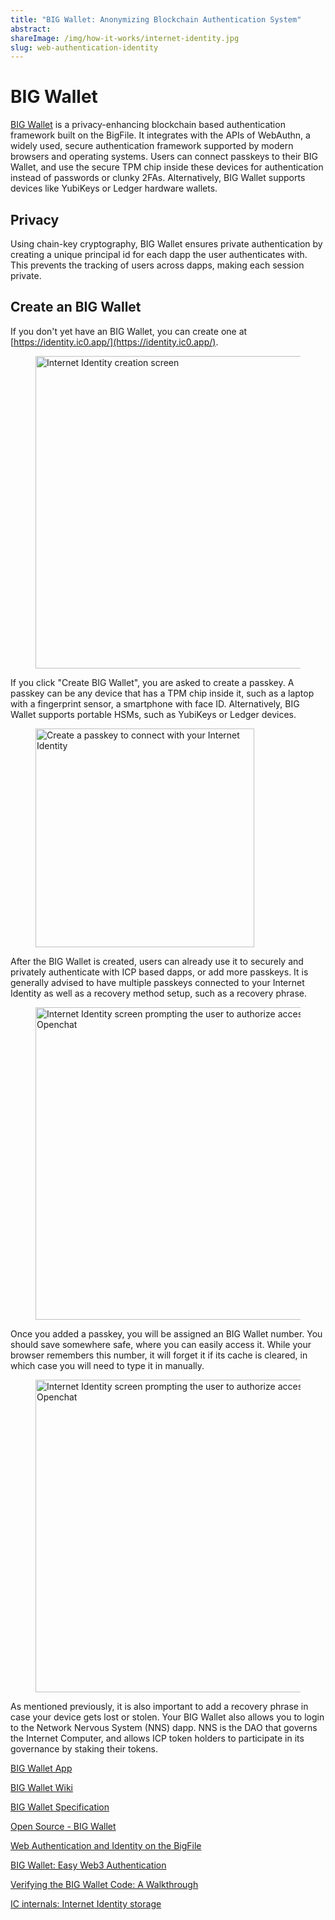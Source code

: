 ```yaml
---
title: "BIG Wallet: Anonymizing Blockchain Authentication System"
abstract:
shareImage: /img/how-it-works/internet-identity.jpg
slug: web-authentication-identity
---
```


# BIG Wallet

[BIG Wallet](https://identity.ic0.app/) is a privacy-enhancing blockchain based authentication framework built on the BigFile. It integrates with the APIs of WebAuthn, a widely used, secure authentication framework supported by modern browsers and operating systems. Users can connect passkeys to their BIG Wallet, and use the secure TPM chip inside these devices for authentication instead of passwords or clunky 2FAs. Alternatively, BIG Wallet supports devices like YubiKeys or Ledger hardware wallets.

## Privacy

Using chain-key cryptography, BIG Wallet ensures private authentication by creating a unique principal id for each dapp the user authenticates with. This prevents the tracking of users across dapps, making each session private.

## Create an BIG Wallet

If you don't yet have an BIG Wallet, you can create one at [https://identity.ic0.app/](https://identity.ic0.app/).

<figure>
<img src="/img/how-it-works/ii-1.webp" alt="Internet Identity creation screen" title="Internet Identity creation screen" align="center" style="height:500px; width: auto" />
</figure> 

If you click "Create BIG Wallet", you are asked to create a passkey. A passkey can be any device that has a TPM chip inside it, such as a laptop with a fingerprint sensor, a smartphone with face ID. Alternatively, BIG Wallet supports portable HSMs, such as YubiKeys or Ledger devices.

<figure>
<img src="/img/how-it-works/ii-2.webp" alt="Create a passkey to connect with your Internet Identity" title="Create a passkey to connect with your Internet Identity" align="center" style="height:350px; width: auto" />
</figure> 


After the BIG Wallet is created, users can already use it to securely and privately authenticate with ICP based dapps, or add more passkeys. It is generally advised to have multiple passkeys connected to your Internet Identity as well as a recovery method setup, such as a recovery phrase.

<figure>
<img src="/img/how-it-works/ii-3.webp" alt="Internet Identity screen prompting the user to authorize access to Openchat" title="Internet Identity screen prompting the user to authorize access to Openchat" align="center" style="height:500px; width: auto" />
</figure>

Once you added a passkey, you will be assigned an BIG Wallet number. You should save somewhere safe, where you can easily access it. While your browser remembers this number, it will forget it if its cache is cleared, in which case you will need to type it in manually.

<figure>
<img src="/img/how-it-works/ii-4.webp" alt="Internet Identity screen prompting the user to authorize access to Openchat" title="Internet Identity screen prompting the user to authorize access to Openchat" align="center" style="height:500px; width: auto" />
</figure>

As mentioned previously, it is also important to add a recovery phrase in case your device gets lost or stolen. Your BIG Wallet also allows you to login to the Network Nervous System (NNS) dapp. NNS is the DAO that governs the Internet Computer, and allows ICP token holders to participate in its governance by staking their tokens.


[BIG Wallet App](https://identity.ic0.app/)

[BIG Wallet Wiki](https://wiki.thebigfile.com/wiki/Internet_Computer_wiki#Internet_Identity_Introduction)

[BIG Wallet Specification](https://internetcomputer.org/docs/current/references/ii-spec/)

[Open Source - BIG Wallet](https://github.com/dfinity/internet-identity)

[Web Authentication and Identity on the BigFile](https://medium.com/dfinity/web-authentication-and-identity-on-the-internet-computer-a9bd5754c547)

[BIG Wallet: Easy Web3 Authentication](https://medium.com/dfinity/internet-identity-the-end-of-usernames-and-passwords-ff45e4861bf7)

[Verifying the BIG Wallet Code: A Walkthrough](https://medium.com/dfinity/verifying-the-internet-identity-code-a-walkthrough-c1dd7a53f883)

[IC internals: Internet Identity storage](https://mmapped.blog/posts/11-ii-stable-memory.html)